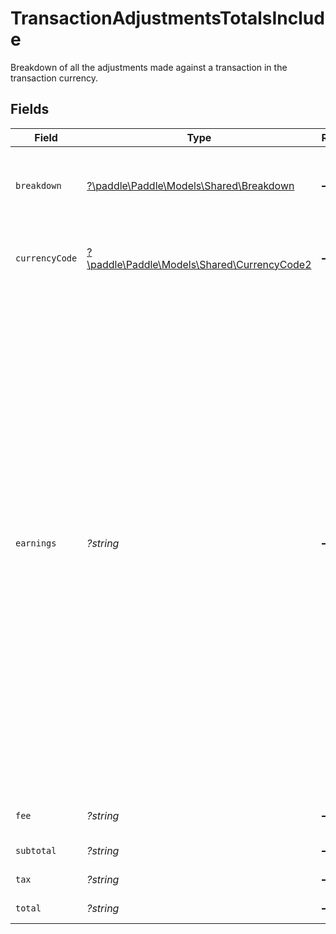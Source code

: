 # TransactionAdjustmentsTotalsInclude

Breakdown of all the adjustments made against a transaction in the transaction currency.


## Fields

| Field                                                                                                                                                                                                                                                                                                                                                                                                                            | Type                                                                                                                                                                                                                                                                                                                                                                                                                             | Required                                                                                                                                                                                                                                                                                                                                                                                                                         | Description                                                                                                                                                                                                                                                                                                                                                                                                                      | Example                                                                                                                                                                                                                                                                                                                                                                                                                          |
| -------------------------------------------------------------------------------------------------------------------------------------------------------------------------------------------------------------------------------------------------------------------------------------------------------------------------------------------------------------------------------------------------------------------------------- | -------------------------------------------------------------------------------------------------------------------------------------------------------------------------------------------------------------------------------------------------------------------------------------------------------------------------------------------------------------------------------------------------------------------------------- | -------------------------------------------------------------------------------------------------------------------------------------------------------------------------------------------------------------------------------------------------------------------------------------------------------------------------------------------------------------------------------------------------------------------------------- | -------------------------------------------------------------------------------------------------------------------------------------------------------------------------------------------------------------------------------------------------------------------------------------------------------------------------------------------------------------------------------------------------------------------------------- | -------------------------------------------------------------------------------------------------------------------------------------------------------------------------------------------------------------------------------------------------------------------------------------------------------------------------------------------------------------------------------------------------------------------------------- |
| `breakdown`                                                                                                                                                                                                                                                                                                                                                                                                                      | [?\paddle\Paddle\Models\Shared\Breakdown](../../Models/Shared/Breakdown.md)                                                                                                                                                                                                                                                                                                                                                      | :heavy_minus_sign:                                                                                                                                                                                                                                                                                                                                                                                                               | Breakdown of the total adjustments by adjustment action.                                                                                                                                                                                                                                                                                                                                                                         |                                                                                                                                                                                                                                                                                                                                                                                                                                  |
| `currencyCode`                                                                                                                                                                                                                                                                                                                                                                                                                   | [?\paddle\Paddle\Models\Shared\CurrencyCode2](../../Models/Shared/CurrencyCode2.md)                                                                                                                                                                                                                                                                                                                                              | :heavy_minus_sign:                                                                                                                                                                                                                                                                                                                                                                                                               | Supported three-letter ISO 4217 currency code.                                                                                                                                                                                                                                                                                                                                                                                   |                                                                                                                                                                                                                                                                                                                                                                                                                                  |
| `earnings`                                                                                                                                                                                                                                                                                                                                                                                                                       | *?string*                                                                                                                                                                                                                                                                                                                                                                                                                        | :heavy_minus_sign:                                                                                                                                                                                                                                                                                                                                                                                                               | Total earnings. This is the subtotal minus the Paddle fee.<br/>For tax adjustments, this value is negative, which means a positive effect in the transaction earnings.<br/>This is because the fee is originally calculated from the transaction total, so if a tax adjustment is made,<br/>then the fee portion of it is returned.<br/>As a result, the earnings from all the adjustments performed could be either negative, positive or zero. | 14700                                                                                                                                                                                                                                                                                                                                                                                                                            |
| `fee`                                                                                                                                                                                                                                                                                                                                                                                                                            | *?string*                                                                                                                                                                                                                                                                                                                                                                                                                        | :heavy_minus_sign:                                                                                                                                                                                                                                                                                                                                                                                                               | Total fee taken by Paddle.                                                                                                                                                                                                                                                                                                                                                                                                       | 300                                                                                                                                                                                                                                                                                                                                                                                                                              |
| `subtotal`                                                                                                                                                                                                                                                                                                                                                                                                                       | *?string*                                                                                                                                                                                                                                                                                                                                                                                                                        | :heavy_minus_sign:                                                                                                                                                                                                                                                                                                                                                                                                               | Total before tax.                                                                                                                                                                                                                                                                                                                                                                                                                | 15000                                                                                                                                                                                                                                                                                                                                                                                                                            |
| `tax`                                                                                                                                                                                                                                                                                                                                                                                                                            | *?string*                                                                                                                                                                                                                                                                                                                                                                                                                        | :heavy_minus_sign:                                                                                                                                                                                                                                                                                                                                                                                                               | Total tax on the subtotal.                                                                                                                                                                                                                                                                                                                                                                                                       | 1500                                                                                                                                                                                                                                                                                                                                                                                                                             |
| `total`                                                                                                                                                                                                                                                                                                                                                                                                                          | *?string*                                                                                                                                                                                                                                                                                                                                                                                                                        | :heavy_minus_sign:                                                                                                                                                                                                                                                                                                                                                                                                               | Total after tax.                                                                                                                                                                                                                                                                                                                                                                                                                 | 16500                                                                                                                                                                                                                                                                                                                                                                                                                            |
